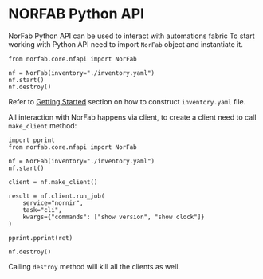 # NORFAB Python API
 
NorFab Python API can be used to interact with automations fabric To start working with Python API need to import `NorFab` object and instantiate it.

```
from norfab.core.nfapi import NorFab

nf = NorFab(inventory="./inventory.yaml")
nf.start()
nf.destroy()
```

Refer to [Getting Started](norfab_getting_started.md) section on 
how to construct  `inventory.yaml` file.

All interaction with NorFab happens via client, to create a client need to call `make_client` method:

```
import pprint
from norfab.core.nfapi import NorFab

nf = NorFab(inventory="./inventory.yaml")
nf.start()

client = nf.make_client()

result = nf.client.run_job(
    service="nornir",
    task="cli",
    kwargs={"commands": ["show version", "show clock"]}
)

pprint.pprint(ret)

nf.destroy()
```

Calling `destroy` method will kill all the clients as well.